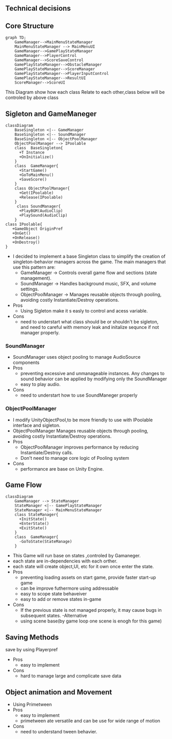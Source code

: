 ## Technical decisions
## Core Structure
```mermaid
graph TD;
    GameManager-->MainMenuStateManager
    MainMenuStateManager --> MainMenuUI
    GameManager-->GamePlayStateManager
    GameManager-->PlayerControl
    GameManager-->ScoreSaveControl
    GamePlayStateManager-->ObstacleManager
    GamePlayStateManager-->ScoreManager
    GamePlayStateManager-->PlayerInputControl
    GamePlayStateManager-->ResultUI
    ScoreManager-->ScoreUI
```
This Diagram show how each class Relate to each other,class below will be controled by above class
##  Sigleton and GameManeger
```mermaid
classDiagram
    BaseSingleton <|-- GameManager
    BaseSingleton <|-- SoundManager
    BaseSingleton <|-- ObjectPoolManager
    ObjectPoolManager --> IPoolable
    class  BaseSingleton{
      +T Instance
      +OnInitialize()
    }
    class  GameManager{
      +StartGame()
      +GoToMainMenu()
      +SaveScore()
    }
    class ObjectPoolManager{
      +Get(IPoolable)
      +Release(IPoolable)
    }
     class SoundManager{
      +PlayBGM(AudioClip)
      +PlaySound(AudioClip)
    }
class IPoolable{
   +GameObject OriginPref
   +OnGet()
   +OnRelease()
   +OnDestroy()
}
```
- I decided to implement a base Singleton class to simplify the creation of singleton-behavior managers across the game. The main managers that use this pattern are:
    - GameManager → Controls overall game flow and sections (state management).
    - SoundManager → Handles background music, SFX, and volume settings.
    - ObjectPoolManager → Manages reusable objects through pooling, avoiding costly Instantiate/Destroy operations.
- Pros
    - Using Sigleton make it s easly to control and acess variable.
- Cons
    - need to understart what class should be or shouldn't be sigleton, and need to careful with memory leak and initalize sequnce if not manager properly.
### SoundManager
- SoundManager uses object pooling to manage AudioSource components
- Pros
    - preventing excessive and unmanageable instances. Any changes to sound behavior can be applied by modifying only the SoundManager
    - easy to play audio.
- Cons
    - need to understart how to use SoundManeger properly
### ObjectPoolManager
- I modify UnityObjectPool,to be more friendly to use with IPoolable interface and sigleton.
- ObjectPoolManager Manages reusable objects through pooling, avoiding costly Instantiate/Destroy operations.
- Pros
    - ObjectPoolManager improves performance by reducing Instantiate/Destroy calls.
    - Don't need to manage core logic of Pooling system
- Cons
    - performance are base on Unity Engine.
## Game Flow
```mermaid
classDiagram
    GameManager --> StateManager
    StateManager <|-- GamePlayStateManager
    StateManager <|-- MainMenuStateManager
    class StateManager{
      +InitState()
      +EnterState()
      +ExitState()
    }
    class  GameManager{
      -GoToState(StateManage)
    }
```
- This Game will run base on states ,controled by Gamaneger.
- each state are in-dependencies with each orther.
- each state will create object,UI, etc for it own once enter the state.
- Pros
    - preventing loading assets on start game, provide faster start-up game
    - can be improve futhermore using addressable 
    - easy to scope state behaveiver
    - easy to add or remove states in-game
- Cons
    - If the previous state is not managed properly, it may cause bugs in subsequent states.
-Alternative
    - using scene base(by game loop one scene is enogh for this game)
 ## Saving Methods
 save by using Playerpref
- Pros
    - easy to implement
- Cons
    - hard to manage large and complicate save data
## Object animation and Movement
 - Using Primetween
- Pros
    - easy to implement
    - primetween ate versatile and can be use for wide range of motion
- Cons
    - need to understand tween behavier.

  
 

